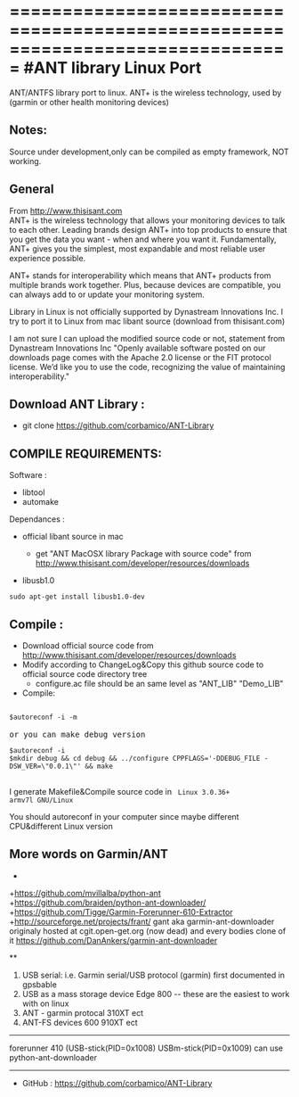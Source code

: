 ===============================================================================
#ANT library Linux Port 
===============================================================================
ANT/ANTFS library port to linux. ANT+ is the wireless technology, used by (garmin or other health monitoring devices)

Notes: 
-------
Source under development,only can be compiled as empty framework, NOT working.
  

General
-------
From http://www.thisisant.com   
ANT+ is the wireless technology that allows your monitoring devices to talk to each other. Leading brands design ANT+ into top products to ensure that you get the data you want -  when and where you want it. Fundamentally, ANT+ gives you the simplest, most expandable and most reliable user experience possible.   
   
ANT+ stands for interoperability which means that ANT+ products from multiple brands work together. Plus, because devices are compatible, you can always add to or update your monitoring system.   
   
Library in Linux is not officially supported by Dynastream Innovations Inc. I try to port it to Linux from mac libant source (download from thisisant.com)   
   
 I am not sure I can upload the modified source code or not, statement from Dynastream Innovations Inc
"Openly available software posted on our downloads page comes with the Apache 2.0 license or the FIT protocol license. We’d like you to use the code, recognizing the value of maintaining interoperability."


Download ANT Library :
-------
   + git clone https://github.com/corbamico/ANT-Library


COMPILE REQUIREMENTS:
-------
Software :

   + libtool  
   + automake
   
Dependances :
   + official libant source in mac
     - get "ANT MacOSX library Package with source code" from http://www.thisisant.com/developer/resources/downloads

   + libusb1.0
<pre><code>sudo apt-get install libusb1.0-dev
</code></pre>


Compile :
---------
   + Download official source code from http://www.thisisant.com/developer/resources/downloads
   + Modify according to ChangeLog&Copy this github source code to official source code directory tree
     - configure.ac file should be an same level as "ANT_LIB" "Demo_LIB"
   + Compile:
<pre>
<code>
$autoreconf -i -m
</code>
or you can make debug version
<code>
$autoreconf -i
$mkdir debug && cd debug && ../configure CPPFLAGS='-DDEBUG_FILE -DSW_VER=\"0.0.1\"' && make
</code>
</pre>
I generate Makefile&Compile source code in 
<code>
Linux 3.0.36+ armv7l GNU/Linux
</code>
  
You should autoreconf in your computer since maybe different CPU&different Linux version

More words on Garmin/ANT
---------
*
+https://github.com/mvillalba/python-ant
+https://github.com/braiden/python-ant-downloader/
+https://github.com/Tigge/Garmin-Forerunner-610-Extractor
+http://sourceforge.net/projects/frant/
gant aka garmin-ant-downloader originaly hosted at cgit.open-get.org (now dead) and every bodies clone of it https://github.com/DanAnkers/garmin-ant-downloader

**
1. USB serial: i.e. Garmin serial/USB protocol (garmin) first documented in gpsbable
2. USB as a mass storage device Edge 800 -- these are the easiest to work with on linux
3. ANT - garmin protocal 310XT ect
4. ANT-FS devices 600 910XT ect

***
forerunner 410 (USB-stick(PID=0x1008) USBm-stick(PID=0x1009) can use python-ant-downloader


--------
- GitHub : https://github.com/corbamico/ANT-Library


